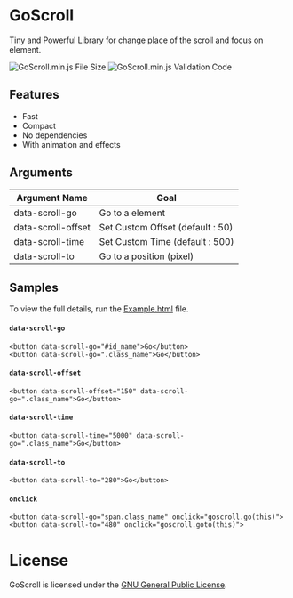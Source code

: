 # GoScroll
Tiny and Powerful Library for change place of the scroll and focus on element.

![GoScroll.min.js File Size](https://img.shields.io/badge/Compressed%20Size-1.4%20KB-blue.svg) ![GoScroll.min.js Validation Code](https://img.shields.io/badge/Validation%20Code-No%20Error-green.svg)


## Features 

  - Fast
  - Compact
  - No dependencies
  - With animation and effects


## Arguments 

| Argument Name  | Goal |
| ------------- | ------------- | 
| data-scroll-go  	| Go to a element  |     
| data-scroll-offset  | Set Custom Offset (default : 50)  |
| data-scroll-time  | Set Custom Time (default : 500)  |           
| data-scroll-to  | Go to a position (pixel)  |    


## Samples

To view the full details, run the [Example.html](https://github.com/BaseMax/GoScrollJs/blob/master/Example.html) file.

#### `data-scroll-go`
```
<button data-scroll-go="#id_name">Go</button>
<button data-scroll-go=".class_name">Go</button>
```
#### `data-scroll-offset`
```
<button data-scroll-offset="150" data-scroll-go=".class_name">Go</button>
```
#### `data-scroll-time`
```
<button data-scroll-time="5000" data-scroll-go=".class_name">Go</button>
```
#### `data-scroll-to`
```
<button data-scroll-to="280">Go</button>
```
#### `onclick`
```
<button data-scroll-go="span.class_name" onclick="goscroll.go(this)">
<button data-scroll-to="480" onclick="goscroll.goto(this)">
```


# License

GoScroll is licensed under the [GNU General Public License](https://github.com/BaseMax/GoScrollJs/blob/master/LICENSE).
